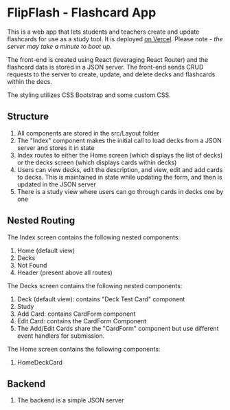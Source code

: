 # FlipFlash - Flashcard App

This is a web app that lets students and teachers create and update flashcards for use as a study tool. It is deployed [on Vercel](https://flashcard-app-wine-nine.vercel.app/). Please note - _the server may take a minute to boot up_. 

The front-end is created using React (leveraging React Router) and the flashcard data is stored in a JSON server. The front-end sends CRUD requests to the server to create, update, and delete decks and flashcards within the decs. 

The styling utilizes CSS Bootstrap and some custom CSS. 

## Structure

1. All components are stored in the src/Layout folder
2. The "Index" component makes the initial call to load decks from a JSON server and stores it in state
3. Index routes to either the Home screen (which displays the list of decks) or the decks screen (which displays cards within decks)
4. Users can view decks, edit the description, and view, edit and add cards to decks. This is maintained in state while updating the form, and then is updated in the JSON server
5. There is a study view where users can go through cards in decks one by one

## Nested Routing
The Index screen contains the following nested components:
1. Home (default view)
2. Decks
3. Not Found
4. Header (present above all routes)

The Decks screen contains the following nested components: 
1. Deck (default view): contains "Deck Test Card" component
2. Study 
4. Add Card: contains CardForm component
5. Edit Card: contains the CardForm Component
6. The Add/Edit Cards share the "CardForm" component but use different event handlers for submission. 


The Home screen contains the following components:
1. HomeDeckCard

## Backend
1. The backend is a simple JSON server




